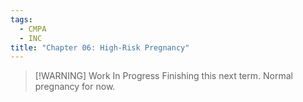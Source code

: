 ```yaml
---
tags:
  - CMPA
  - INC
title: "Chapter 06: High-Risk Pregnancy"
---
```

>[!WARNING] Work In Progress
>Finishing this next term. Normal pregnancy for now.